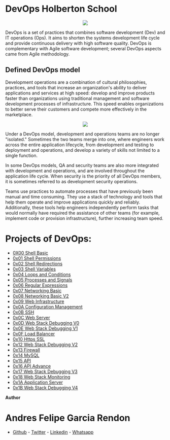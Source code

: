 # DevOps Holberton School

<p align="center">
  <img src="https://republicaweb.es/wp-content/uploads/2020/05/gitkraken-report-devops-tools-2020-rw.png">
</p>

DevOps is a set of practices that combines software development (Dev) and IT operations (Ops). It aims to shorten the systems development life cycle and provide continuous delivery with high software quality. DevOps is complementary with Agile software development; several DevOps aspects came from Agile methodology. 

## Defined DevOps model

Development operations are a combination of cultural philosophies, practices, and tools that increase an organization's ability to deliver applications and services at high speed: develop and improve products faster than organizations using traditional management and software development processes of infrastructure. This speed enables organizations to better serve their customers and compete more effectively in the marketplace.

<p align="center">
    <img src="https://d1.awsstatic.com/product-marketing/DevOps/DevOps_feedback-diagram.ff668bfc299abada00b2dcbdc9ce2389bd3dce3f.png">
</p>

Under a DevOps model, development and operations teams are no longer "isolated." Sometimes the two teams merge into one, where engineers work across the entire application lifecycle, from development and testing to deployment and operations, and develop a variety of skills not limited to a single function.

In some DevOps models, QA and security teams are also more integrated with development and operations, and are involved throughout the application life cycle. When security is the priority of all DevOps members, it is sometimes referred to as development security operations.

Teams use practices to automate processes that have previously been manual and time consuming. They use a stack of technology and tools that help them operate and improve applications quickly and reliably. Additionally, these tools help engineers independently perform tasks that would normally have required the assistance of other teams (for example, implement code or provision infrastructure), further increasing team speed.

# Projects of DevOps:

- [0X00 Shell Basic](https://github.com/andres0191/holberton-system_engineering-devops/tree/master/0x00-shell_basics)
- [0x01 Shell Permissions](https://github.com/andres0191/holberton-system_engineering-devops/tree/master/0x01-shell_permissions)
- [0x02 Shell Redirections](https://github.com/andres0191/holberton-system_engineering-devops/tree/master/0x02-shell_redirections)
- [0x03 Shell Variables](https://github.com/andres0191/holberton-system_engineering-devops/tree/master/0x03-shell_variables_expansions)
- [0x04 Loops and Conditions](https://github.com/andres0191/holberton-system_engineering-devops/tree/master/0x04-loops_conditions_and_parsing)
- [0x05 Processes and Signals](https://github.com/andres0191/holberton-system_engineering-devops/tree/master/0x05-processes_and_signals)
- [0x06 Regular Expressions](https://github.com/andres0191/holberton-system_engineering-devops/tree/master/0x06-regular_expressions)
- [0x07 Networking Basic](https://github.com/andres0191/holberton-system_engineering-devops/tree/master/0x07-networking_basics)
- [0x08 Networking Basic V2](https://github.com/andres0191/holberton-system_engineering-devops/tree/master/0x08-networking_basics_2)
- [0x09 Web Infrastructure](https://github.com/andres0191/holberton-system_engineering-devops/tree/master/0x09-web_infrastructure_design)
- [0x0A Configuration Management](https://github.com/andres0191/holberton-system_engineering-devops/tree/master/0x0A-configuration_management)
- [0x0B SSH](https://github.com/andres0191/holberton-system_engineering-devops/tree/master/0x0B-ssh)
- [0x0C Web Server](https://github.com/andres0191/holberton-system_engineering-devops/tree/master/0x0C-web_server)
- [0x0D Web Stack Debugging V0](https://github.com/andres0191/holberton-system_engineering-devops/tree/master/0x0C-web_server)
- [0x0E Web Stack Debugging V1](https://github.com/andres0191/holberton-system_engineering-devops/tree/master/0x0E-web_stack_debugging_1)
- [0x0F Load Balancer](https://github.com/andres0191/holberton-system_engineering-devops/tree/master/0x0F-load_balancer)
- [0x10 Https SSL](https://github.com/andres0191/holberton-system_engineering-devops/tree/master/0x10-https_ssl)
- [0x12 Web Stack Debugging V2](https://github.com/andres0191/holberton-system_engineering-devops/tree/master/0x12-web_stack_debugging_2)
- [0x13 Firewall](https://github.com/andres0191/holberton-system_engineering-devops/tree/master/0x13-firewall)
- [0x14 MySQL](https://github.com/andres0191/holberton-system_engineering-devops/tree/master/0x14-mysql)
- [0x15 API](https://github.com/andres0191/holberton-system_engineering-devops/tree/master/0x15-api)
- [0x16 API Advance](https://github.com/andres0191/holberton-system_engineering-devops/tree/master/0x16-api_advanced)
- [0x17 Web Stack Debugging V3](https://github.com/andres0191/holberton-system_engineering-devops/tree/master/0x17-web_stack_debugging_3)
- [0x18 Web Stack Monitoring](https://github.com/andres0191/holberton-system_engineering-devops/tree/master/0x18-webstack_monitoring)
- [0x1A Application Server](https://github.com/andres0191/holberton-system_engineering-devops/tree/master/0x1A-application_server)
- [0x1B Web Stack Debugging V4](https://github.com/andres0191/holberton-system_engineering-devops/tree/master/0x1B-web_stack_debugging_4)

**Author**

# Andres Felipe Garcia Rendon

- [Github](https://github.com/andres0191) - [Twitter](https://twitter.com/andres0191) - [Linkedin](https://www.linkedin.com/in/anfegar/) - [Whatsapp](https://api.whatsapp.com/send?phone=3054214488text=Hola,%20soy%20Andres%20Garcia.%20Desarrollador%20Full%20Stack%20egreasdo%20de%20Holberton.%20En%20que%20te%20puedo%20ayudar?)
